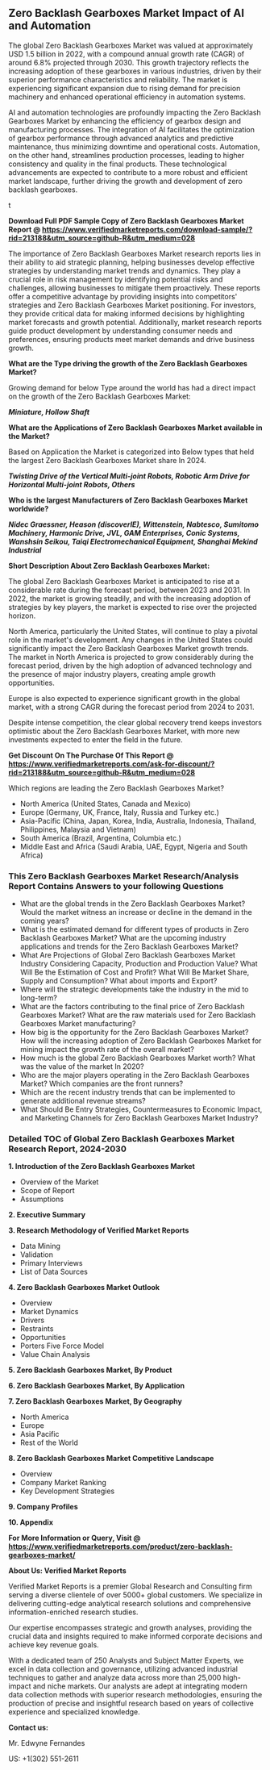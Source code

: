 <h2>Zero Backlash Gearboxes Market Impact of AI and Automation</h2><p>The global Zero Backlash Gearboxes Market was valued at approximately USD 1.5 billion in 2022, with a compound annual growth rate (CAGR) of around 6.8% projected through 2030. This growth trajectory reflects the increasing adoption of these gearboxes in various industries, driven by their superior performance characteristics and reliability. The market is experiencing significant expansion due to rising demand for precision machinery and enhanced operational efficiency in automation systems.</p><p>AI and automation technologies are profoundly impacting the Zero Backlash Gearboxes Market by enhancing the efficiency of gearbox design and manufacturing processes. The integration of AI facilitates the optimization of gearbox performance through advanced analytics and predictive maintenance, thus minimizing downtime and operational costs. Automation, on the other hand, streamlines production processes, leading to higher consistency and quality in the final products. These technological advancements are expected to contribute to a more robust and efficient market landscape, further driving the growth and development of zero backlash gearboxes.</p>t</p><p id="" class=""><strong>Download Full PDF Sample Copy of Zero Backlash Gearboxes Market Report @ <a href="https://www.verifiedmarketreports.com/download-sample/?rid=213188&utm_source=github-R&utm_medium=028" target="_blank">https://www.verifiedmarketreports.com/download-sample/?rid=213188&utm_source=github-R&utm_medium=028</a></strong></p><p>The importance of&nbsp;Zero Backlash Gearboxes Market research reports lies in their ability to aid strategic planning, helping businesses develop effective strategies by understanding market trends and dynamics. They play a crucial role in risk management by identifying potential risks and challenges, allowing businesses to mitigate them proactively. These reports offer a competitive advantage by providing insights into competitors' strategies and Zero Backlash Gearboxes Market positioning. For investors, they provide critical data for making informed decisions by highlighting market forecasts and growth potential. Additionally, market research reports guide product development by understanding consumer needs and preferences, ensuring products meet market demands and drive business growth.</p><p><strong>What are the&nbsp;Type driving the growth of the Zero Backlash Gearboxes Market?</strong></p><p id="" class="">Growing demand for below Type around the world has had a direct impact on the growth of the Zero Backlash Gearboxes Market:</p><em><strong>Miniature, Hollow Shaft</strong></em></p><strong>What are the&nbsp;Applications&nbsp;of Zero Backlash Gearboxes Market available in the Market?</strong></p><p id="" class="">Based on Application the Market is categorized into Below types that held the largest Zero Backlash Gearboxes Market share In 2024.</p><em><strong>Twisting Drive of the Vertical Multi-joint Robots, Robotic Arm Drive for Horizontal Multi-joint Robots, Others</strong></em></p><strong>Who is the largest Manufacturers of Zero Backlash Gearboxes Market worldwide?</strong></p><p><em><strong>Nidec Graessner, Heason (discoverIE), Wittenstein, Nabtesco, Sumitomo Machinery, Harmonic Drive, JVL, GAM Enterprises, Conic Systems, Wanshsin Seikou, Taiqi Electromechanical Equipment, Shanghai Mekind Industrial</strong></em></p><p id="" class=""><strong>Short Description About Zero Backlash Gearboxes Market:</strong></p><p>The global Zero Backlash Gearboxes Market is anticipated to rise at a considerable rate during the forecast period, between 2023 and 2031. In 2022, the market is growing steadily, and with the increasing adoption of strategies by key players, the market is expected to rise over the projected horizon.</p><p>North America, particularly the United States, will continue to play a pivotal role in the market's development. Any changes in the United States could significantly impact the Zero Backlash Gearboxes Market growth trends. The market in North America is projected to grow considerably during the forecast period, driven by the high adoption of advanced technology and the presence of major industry players, creating ample growth opportunities.</p><p>Europe is also expected to experience significant growth in the global market, with a strong CAGR during the forecast period from 2024 to 2031.</p><p>Despite intense competition, the clear global recovery trend keeps investors optimistic about the Zero Backlash Gearboxes Market, with more new investments expected to enter the field in the future.</p><p id="" class=""><strong>Get Discount On The Purchase Of This Report @ <a href="https://www.verifiedmarketreports.com/ask-for-discount/?rid=213188&utm_source=github-R&utm_medium=028" target="_blank">https://www.verifiedmarketreports.com/ask-for-discount/?rid=213188&utm_source=github-R&utm_medium=028</a></strong></p>Which regions are leading the Zero Backlash Gearboxes Market?</p><ul><li>North America (United States, Canada and Mexico)</li><li>Europe (Germany, UK, France, Italy, Russia and Turkey etc.)</li><li>Asia-Pacific (China, Japan, Korea, India, Australia, Indonesia, Thailand, Philippines, Malaysia and Vietnam)</li><li>South America (Brazil, Argentina, Columbia etc.)</li><li>Middle East and Africa (Saudi Arabia, UAE, Egypt, Nigeria and South Africa)</li></ul><h3 id="" class="">This Zero Backlash Gearboxes Market Research/Analysis Report Contains Answers to your following Questions</h3><ul><li>What are the global trends in the Zero Backlash Gearboxes Market? Would the market witness an increase or decline in the demand in the coming years?</li><li>What is the estimated demand for different types of products in Zero Backlash Gearboxes Market? What are the upcoming industry applications and trends for the Zero Backlash Gearboxes Market?</li><li>What Are Projections of Global Zero Backlash Gearboxes Market Industry Considering Capacity, Production and Production Value? What Will Be the Estimation of Cost and Profit? What Will Be Market Share, Supply and Consumption? What about imports and Export?</li><li>Where will the strategic developments take the industry in the mid to long-term?</li><li>What are the factors contributing to the final price of Zero Backlash Gearboxes Market? What are the raw materials used for Zero Backlash Gearboxes Market manufacturing?</li><li>How big is the opportunity for the Zero Backlash Gearboxes Market? How will the increasing adoption of Zero Backlash Gearboxes Market for mining impact the growth rate of the overall market?</li><li>How much is the global Zero Backlash Gearboxes Market worth? What was the value of the market In 2020?</li><li>Who are the major players operating in the Zero Backlash Gearboxes Market? Which companies are the front runners?</li><li>Which are the recent industry trends that can be implemented to generate additional revenue streams?</li><li>What Should Be Entry Strategies, Countermeasures to Economic Impact, and Marketing Channels for Zero Backlash Gearboxes Market Industry?</li></ul><h3 id="" class="">Detailed TOC of Global Zero Backlash Gearboxes Market Research Report, 2024-2030</h3><p id="" class=""><strong>1. Introduction of the Zero Backlash Gearboxes Market</strong></p><ul><li>Overview of the Market</li><li>Scope of Report</li><li>Assumptions</li></ul><p id="" class=""><strong>2. Executive Summary</strong></p><p id="" class=""><strong>3. Research Methodology of Verified Market Reports</strong></p><ul><li>Data Mining</li><li>Validation</li><li>Primary Interviews</li><li>List of Data Sources</li></ul><p id="" class=""><strong>4. Zero Backlash Gearboxes Market Outlook</strong></p><ul><li>Overview</li><li>Market Dynamics</li><li>Drivers</li><li>Restraints</li><li>Opportunities</li><li>Porters Five Force Model</li><li>Value Chain Analysis</li></ul><p id="" class=""><strong>5. Zero Backlash Gearboxes Market, By Product</strong></p><p id="" class=""><strong>6. Zero Backlash Gearboxes Market, By Application</strong></p><p id="" class=""><strong>7. Zero Backlash Gearboxes Market, By Geography</strong></p><ul><li>North America</li><li>Europe</li><li>Asia Pacific</li><li>Rest of the World</li></ul><p id="" class=""><strong>8. Zero Backlash Gearboxes Market Competitive Landscape</strong></p><ul><li>Overview</li><li>Company Market Ranking</li><li>Key Development Strategies</li></ul><p id="" class=""><strong>9. Company Profiles</strong></p><p id="" class=""><strong>10. Appendix</strong></p><p id="" class=""><strong>For More Information or Query, Visit @ <a href="https://www.verifiedmarketreports.com/product/zero-backlash-gearboxes-market/" target="_blank">https://www.verifiedmarketreports.com/product/zero-backlash-gearboxes-market/</a></strong></p><p id="" class=""><strong>About Us: Verified Market Reports</strong></p><p id="" class="">Verified Market Reports is a premier Global Research and Consulting firm serving a diverse clientele of over 5000+ global customers. We specialize in delivering cutting-edge analytical research solutions and comprehensive information-enriched research studies.</p><p id="" class="">Our expertise encompasses strategic and growth analyses, providing the crucial data and insights required to make informed corporate decisions and achieve key revenue goals.</p><p id="" class="">With a dedicated team of 250 Analysts and Subject Matter Experts, we excel in data collection and governance, utilizing advanced industrial techniques to gather and analyze data across more than 25,000 high-impact and niche markets. Our analysts are adept at integrating modern data collection methods with superior research methodologies, ensuring the production of precise and insightful research based on years of collective experience and specialized knowledge.</p><p id="" class=""><strong>Contact us:</strong></p><p id="" class="">Mr. Edwyne Fernandes</p><p id="" class="">US: +1(302) 551-2611</p>